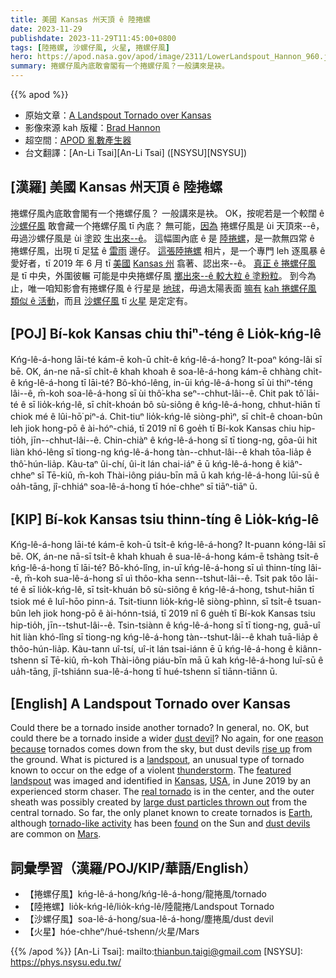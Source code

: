 ```yaml
---
title: 美國 Kansas 州天頂 ê 陸捲螺
date: 2023-11-29
publishdate: 2023-11-29T11:45:00+0800
tags: [陸捲螺, 沙螺仔風, 火星, 捲螺仔風]
hero: https://apod.nasa.gov/apod/image/2311/LowerLandspout_Hannon_960.jpg
summary: 捲螺仔風內底敢會閣有一个捲螺仔風？一般講來是袂。
---
```


{{% apod %}}

- 原始文章：[A Landspout Tornado over Kansas](https://apod.nasa.gov/apod/ap231129.html)
- 影像來源 kah 版權：[Brad Hannon](https://www.instagram.com/bradhannon/)
- 超空間：[APOD 亂數產生器](https://apod.nasa.gov/apod/random_apod.html)
- 台文翻譯：[An-Li Tsai][An-Li Tsai] ([NSYSU][NSYSU])

## [漢羅] 美國 Kansas 州天頂 ê 陸捲螺
捲螺仔風內底敢會閣有一个捲螺仔風？
一般講來是袂。
OK，按呢若是一个較闊 ê [沙螺仔風][dust devil] 敢會藏一个捲螺仔風 tī 內底？
無可能，[因為][reason because] 捲螺仔風是 ùi 天頂來--ê，毋過沙螺仔風是 ùi 塗跤 [生出來--ê][rise up]。
這幅圖內底 ê 是 [陸捲螺][landspout]，是一款無四常 ê 捲螺仔風，出現 tī 足猛 ê [雷雨][thunderstorm] 邊仔。
[這張陸捲螺][featured landspout] 相片，是一个專門 leh 逐風暴 ê 愛好者，tī 2019 年 6 月 tī [美國][USA] [Kansas 州][Kansas] 翕著、認出來--ê。
[真正 ê 捲螺仔風][real tornado] 是 tī 中央，外圍彼輾 可能是中央捲螺仔風 [擲出來--ê 較大粒 ê 塗粉粒][large dust particles thrown out]。
到今為止，唯一咱知影會有捲螺仔風 ê 行星是 [地球][Earth]，毋過太陽表面 [嘛有][found] [kah 捲螺仔風 類似 ê 活動][tornado-like activity]，而且 [沙螺仔風][dust devils] tī [火星][Mars] 是定定有。

## [POJ] Bí-kok Kansas chiu thiⁿ-téng ê Lio̍k-kńg-lê
Kńg-lê-á-hong lāi-té kám-ē koh-ū chi̍t-ê kńg-lê-á-hong?
It-poaⁿ kóng-lâi sī bē.
OK, án-ne nā-sī chi̍t-ê khah khoah ê soa-lê-á-hong kám-ē chhàng chi̍t-ê kńg-lê-á-hong tī lāi-té?
Bô-khó-lêng, in-ūi kńg-lê-á-hong sī ùi thiⁿ-téng lâi--ê, m̄-koh soa-lê-á-hong sī ùi thô͘-kha seⁿ--chhut-lâi--ê.
Chit pak tô͘ lāi-té ê sī lio̍k-kńg-lê, sī chi̍t-khoán bô sù-siông ê kńg-lê-á-hong, chhut-hiān tī chiok mé ê lûi-hō͘ piⁿ-á.
Chit-tiuⁿ lio̍k-kńg-lê siòng-phìⁿ, sī chi̍t-ê choan-bûn leh jiok hong-pō ê ài-hóⁿ-chiá, tī 2019 nî 6 goe̍h tī Bí-kok Kansas chiu hip-tio̍h, jīn--chhut-lâi--ê.
Chin-chiàⁿ ê kńg-lê-á-hong sī tī tiong-ng, gōa-ûi hit liàn khó-lêng sī tiong-ng kńg-lê-á-hong tàn--chhut-lâi--ê khah tōa-lia̍p ê thô͘-hún-lia̍p.
Kàu-taⁿ ûi-chí, ûi-it lán chai-iáⁿ ē ū kńg-lê-á-hong ê kiâⁿ-chheⁿ sī Tē-kiû, m̄-koh Thài-iông piáu-bīn mā ū kah kńg-lê-á-hong lūi-sū ê oa̍h-tāng, jî-chhiáⁿ soa-lê-á-hong tī hóe-chheⁿ sī tiāⁿ-tiāⁿ ū.

## [KIP] Bí-kok Kansas tsiu thinn-tíng ê Lio̍k-kńg-lê
Kńg-lê-á-hong lāi-té kám-ē koh-ū tsi̍t-ê kńg-lê-á-hong?
It-puann kóng-lâi sī bē.
OK, án-ne nā-sī tsi̍t-ê khah khuah ê sua-lê-á-hong kám-ē tshàng tsi̍t-ê kńg-lê-á-hong tī lāi-té?
Bô-khó-lîng, in-uī kńg-lê-á-hong sī uì thinn-tíng lâi--ê, m̄-koh sua-lê-á-hong sī uì thôo-kha senn--tshut-lâi--ê.
Tsit pak tôo lāi-té ê sī lio̍k-kńg-lê, sī tsi̍t-khuán bô sù-siông ê kńg-lê-á-hong, tshut-hiān tī tsiok mé ê luî-hōo pinn-á.
Tsit-tiunn lio̍k-kńg-lê siòng-phìnn, sī tsi̍t-ê tsuan-bûn leh jiok hong-pō ê ài-hónn-tsiá, tī 2019 nî 6 gue̍h tī Bí-kok Kansas tsiu hip-tio̍h, jīn--tshut-lâi--ê.
Tsin-tsiànn ê kńg-lê-á-hong sī tī tiong-ng, guā-uî hit liàn khó-lîng sī tiong-ng kńg-lê-á-hong tàn--tshut-lâi--ê khah tuā-lia̍p ê thôo-hún-lia̍p.
Kàu-tann uî-tsí, uî-it lán tsai-iánn ē ū kńg-lê-á-hong ê kiânn-tshenn sī Tē-kiû, m̄-koh Thài-iông piáu-bīn mā ū kah kńg-lê-á-hong luī-sū ê ua̍h-tāng, jî-tshiánn sua-lê-á-hong tī hué-tshenn sī tiānn-tiānn ū.

## [English] A Landspout Tornado over Kansas
Could there be a tornado inside another tornado?
In general, no.
OK, but could there be a tornado inside a wider [dust devil][dust devil]?
No again, for one [reason because][reason because] tornados comes down from the sky, but dust devils [rise up][rise up] from the ground.
What is pictured is a [landspout][landspout], an unusual type of tornado known to occur on the edge of a violent [thunderstorm][thunderstorm].
The [featured landspout][featured landspout] was imaged and identified in [Kansas][Kansas], [USA][USA], in June 2019 by an experienced storm chaser.
The [real tornado][real tornado] is in the center, and the outer sheath was possibly created by [large dust particles thrown out][large dust particles thrown out] from the central tornado.
So far, the only planet known to create tornados is [Earth][Earth], although [tornado-like activity][tornado-like activity] has been [found][found] on the Sun and [dust devils][dust devils] are common on [Mars][Mars].

## 詞彙學習（漢羅/POJ/KIP/華語/English）
- 【捲螺仔風】kńg-lê-á-hong/kńg-lê-á-hong/龍捲風/tornado
- 【陸捲螺】lio̍k-kńg-lê/lio̍k-kńg-lê/陸龍捲/Landspout Tornado
- 【沙螺仔風】soa-lê-á-hong/sua-lê-á-hong/塵捲風/dust devil
- 【火星】hóe-chheⁿ/hué-tshenn/火星/Mars

{{% /apod %}}
[An-Li Tsai]: mailto:thianbun.taigi@gmail.com
[NSYSU]: https://phys.nsysu.edu.tw/

[copyright]: https://apod.nasa.gov/apod/fap/lib/about_apod.html#srapply
[License]: https://creativecommons.org/licenses/by/3.0/

[dust devil]:https://youtu.be/4aswtt6Cobo
[reason because]:https://www.reddit.com/r/askscience/comments/78oaoc/is_there_a_fundamental_difference_between/
[rise up]:https://assets.puzzlefactory.com/puzzle/502/800/original.webp
[landspout]:https://en.wikipedia.org/wiki/Landspout
[thunderstorm]:https://apod.nasa.gov/apod/ap220116.html
[featured landspout]:https://www.instagram.com/p/B9SdnFAJpWU/
[Kansas]:https://en.wikipedia.org/wiki/Kansas
[USA]:https://en.wikipedia.org/wiki/United_States
[real tornado]:https://www.facebook.com/photo/?fbid=1136196520169464&set=a.205174699938322
[large dust particles thrown out]:https://www.washingtonpost.com/weather/2021/06/08/tall-tornado-denver-colorado/
[Earth]:https://spaceplace.nasa.gov/all-about-earth/
[tornado-like activity]:https://svs.gsfc.nasa.gov/11691/
[found]:https://apod.nasa.gov/apod/ap980429.html
[dust devils]:https://apod.nasa.gov/apod/ap150303.html
[Mars]:https://mars.nasa.gov/
